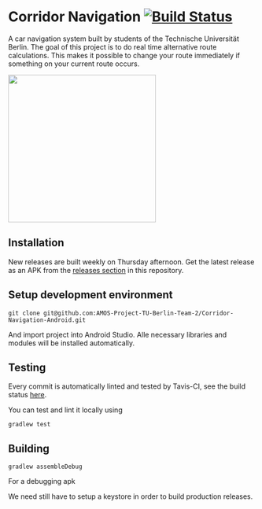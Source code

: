 # Corridor Navigation [![Build Status](https://travis-ci.org/AMOS-Project-TU-Berlin-Team-2/Corridor-Navigation-Android.svg?branch=master)](https://travis-ci.org/AMOS-Project-TU-Berlin-Team-2/Corridor-Navigation-Android)

A car navigation system built by students of the Technische Universität Berlin. The goal of this project is to do real time alternative route calculations. This makes it possible to change your route immediately if something on your current route occurs.

<img  src="https://i.imgur.com/rUeyFDg.jpg" width="300" />


## Installation

New releases are built weekly on Thursday afternoon. Get the latest release as an APK from the [releases section](https://github.com/AMOS-Project-TU-Berlin-Team-2/Corridor-Navigation-Android/releases) in this repository.

## Setup development environment
```
git clone git@github.com:AMOS-Project-TU-Berlin-Team-2/Corridor-Navigation-Android.git
```
And import project into Android Studio. Alle necessary libraries and modules will be installed automatically.

## Testing

Every commit is automatically linted and tested by Tavis-CI, see the build status [here](https://travis-ci.org/AMOS-Project-TU-Berlin-Team-2/Corridor-Navigation-Android).

You can test and lint it locally using
```
gradlew test
```

## Building
```
gradlew assembleDebug
```
For a debugging apk

We need still have to setup a keystore in order to build production releases.
